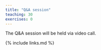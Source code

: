 ```yaml
---
title: "Q&A session"
teaching: 30
exercises: 0
---
```


The Q&A session will be held via video call.

{% include links.md %}

